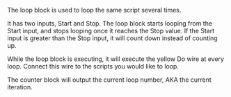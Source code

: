 The loop block is used to loop the same script several times.

It has two inputs, Start and Stop. The loop block starts looping from the Start input, and stops looping once it reaches the Stop value. If the Start input is greater than the Stop input, it will count down instead of counting up.

While the loop block is executing, it will execute the yellow Do wire at every loop. Connect this wire to the scripts you would like to loop.

The counter block will output the current loop number, AKA the current iteration.